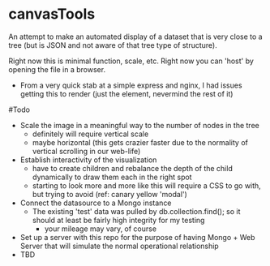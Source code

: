 # canvasTools
An attempt to make an automated display of a dataset that is very close to a tree (but is JSON and not aware of that tree type of structure).

Right now this is minimal function, scale, etc. Right now you can 'host' by opening the file in a browser.
- From a very quick stab at a simple express and nginx, I had issues getting this to render (just the <canvas> element, nevermind the rest of it)

#Todo
- Scale the image in a meaningful way to the number of nodes in the tree
  - definitely will require vertical scale
  - maybe horizontal (this gets crazier faster due to the normality of vertical scrolling in our web-life)
- Establish interactivity of the visualization
  - have to create children and rebalance the depth of the child dynamically to draw them each in the right spot
  - starting to look more and more like this will require a CSS to go with, but trying to avoid (ref: canary yellow 'modal')
- Connect the datasource to a Mongo instance
  - The existing 'test' data was pulled by db.collection.find(); so it should at least be fairly high integrity for my testing
    - your mileage may vary, of course
- Set up a server with this repo for the purpose of having Mongo + Web Server that will simulate the normal operational relationship
- TBD
